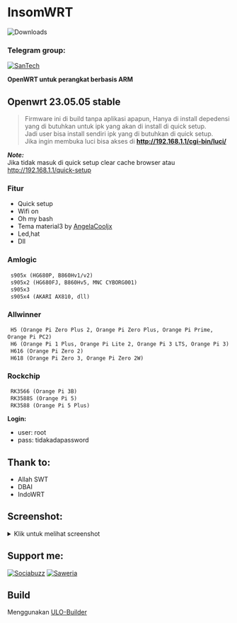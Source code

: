 # InsomWRT
![Downloads](https://img.shields.io/github/downloads/bobbyunknown/InsomWRT/total.svg)

### Telegram group:
[![SanTech](https://img.shields.io/badge/SanTech-2CA5E0?style=for-the-badge&logo=telegram&logoColor=white)](https://t.me/+TuLCASzJrVJmNzM1)

**OpenWRT untuk perangkat berbasis ARM**

## Openwrt 23.05.05 stable

>Firmware ini di build tanpa aplikasi apapun, Hanya di install depedensi yang di butuhkan untuk ipk yang akan di install di quick setup. <br>
Jadi user bisa install sendiri ipk yang di butuhkan di quick setup. <br>
Jika ingin membuka luci bisa akses di **http://192.168.1.1/cgi-bin/luci/** <br>

***Note:*** <br>
Jika tidak masuk di quick setup clear cache browser atau http://192.168.1.1/quick-setup


### Fitur
- Quick setup
- Wifi on
- Oh my bash
- Tema material3 by [AngelaCooljx](https://github.com/AngelaCooljx/luci-theme-material3 "AngelaCooljx")
- Led,hat
- Dll

 ### Amlogic
     s905x (HG680P, B860Hv1/v2)
     s905x2 (HG680FJ, B860Hv5, MNC CYBORG001)
     s905x3 
     s905x4 (AKARI AX810, dll)

 ### Allwinner
     H5 (Orange Pi Zero Plus 2, Orange Pi Zero Plus, Orange Pi Prime, Orange Pi PC2)
     H6 (Orange Pi 1 Plus, Orange Pi Lite 2, Orange Pi 3 LTS, Orange Pi 3)
     H616 (Orange Pi Zero 2)
     H618 (Orange Pi Zero 3, Orange Pi Zero 2W)

 ### Rockchip
     RK3566 (Orange Pi 3B)
     RK3588S (Orange Pi 5)
     RK3588 (Orange Pi 5 Plus)


**Login:**
- user: root
- pass: tidakadapassword

## Thank to:
- Allah SWT
- DBAI
- IndoWRT

## Screenshot:
<details>
<summary>Klik untuk melihat screenshot</summary>

![Welcome](img/welcome.png)
![About](img/about.png)
![install App](img/install-app.png)
![install Theme](img/install-theme.png)
![Customize](img/customize.png)
![Luci](img/luci.png)
![ttyd](img/ttyd.png)


</details>

## Support me:

[![Sociabuzz](https://img.shields.io/badge/Sociabuzz-1DA1F2?style=for-the-badge&logo=sociabuzz&logoColor=white)](https://sociabuzz.com/bobbyunknown/tribe)
[![Saweria](https://img.shields.io/badge/Saweria-FFA500?style=for-the-badge&logo=saweria&logoColor=white)](https://saweria.co/bobbyunknown)

## Build
Menggunakan [ULO-Builder](https://github.com/armarchindo/ULO-Builder)
